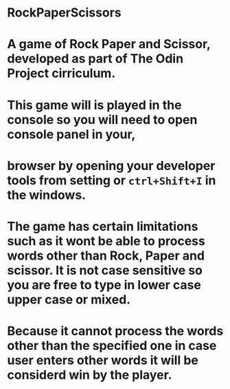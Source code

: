 # RockPaperScissors
# A game of Rock Paper and Scissor, developed as part of The Odin Project cirriculum.
# This game will is played in the console so you will need to open console panel in your,
# browser by opening your developer tools from setting or `ctrl+Shift+I` in the windows.

# The game has certain limitations such as it wont be able to process words other than Rock, Paper and scissor. It is not case sensitive so you are free to type in lower case upper case or mixed.

# Because it cannot process the words other than the specified one in case user enters other words it will be considerd win by the player.

